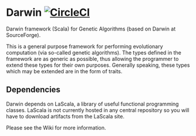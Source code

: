 # Darwin [![CircleCI](https://circleci.com/gh/yingy4/Darwin.svg?style=svg)](https://circleci.com/gh/yingy4/Darwin)
Darwin framework (Scala) for Genetic Algorithms (based on Darwin at SourceForge).

This is a general purpose framework for performing evolutionary computation (via so-called genetic algorithms).
The types defined in the framework are as generic as possible, thus allowing the
programmer to extend these types for their own purposes.
Generally speaking, these types which may be extended are in the form of traits.

## Dependencies

Darwin depends on LaScala, a library of useful functional programming classes.
LaScala is not currently hosted in any central repository so you will have to download artifacts from the LaScala site.
 
Please see the Wiki for more information.
